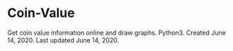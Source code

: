 # Coin-Value
Get coin value information online and draw graphs.
Python3.
Created June 14, 2020.
Last updated June 14, 2020.
